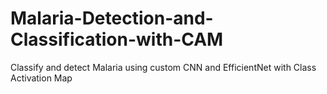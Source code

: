 # Malaria-Detection-and-Classification-with-CAM
Classify and detect Malaria using custom CNN and EfficientNet with Class Activation Map

